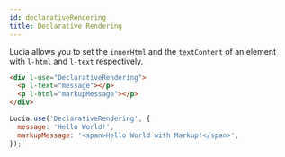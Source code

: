 ```yaml
---
id: declarativeRendering
title: Declarative Rendering
---
```


Lucia allows you to set the `innerHtml` and the `textContent` of an element with `l-html` and `l-text` respectively.

```html
<div l-use="DeclarativeRendering">
  <p l-text="message"></p>
  <p l-html="markupMessage"></p>
</div>
```

```javascript
Lucia.use('DeclarativeRendering', {
  message: 'Hello World!',
  markupMessage: '<span>Hello World with Markup!</span>',
});
```
